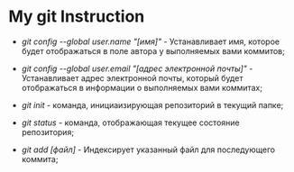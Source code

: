 # My git Instruction

* *git config --global user.name "[имя]"* - Устанавливает имя, которое будет отображаться в поле автора у выполняемых вами коммитов;

* *git config --global user.email "[адрес электронной почты]"* - Устанавливает адрес электронной почты, который будет отображаться в информации о выполняемых вами коммитах;

* *git init* - команда, инициаизирующая репозиторий в текущий папке;

* *git status* - команда, отображающая текущее состояние репозитория;

* *git add [файл]* - Индексирует указанный файл для последующего коммита;

